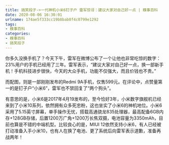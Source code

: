 ```yaml
---
title: 搞笑段子->一代神机小米6钉子户 雷军惊讶：建议大家对自己好一点 | 糗事百科
date: 2020-08-06 16:30:01
urlname: 174ae5f333cc19b8bab0f4c0799e1292
tags: 
- 糗事百科
categories:
- 糗事百科
- 搞笑段子
---
```

你多久没换手机了？今天下午，雷军在微博公布了一个让他也非常吃惊的数字：23%用户的手机已经用了三年。雷军表示，“建议大家对自己好一点，换一部新手机！手机科技进步很快，今天的大众手机，功能不仅强大，而且价钱也不贵。”

而配图，则是一部刚刚发布的Redmi 9A手机，仅售599元。在评论中，点赞量第一的是钉子户“小米6”，雷军也不禁回复了“两个狗头”。

有意思的是，小米6是2017年4月19发布的，至今恰好3年，小米数字旗舰机已经来到了小米10系列，依然拥有众多死忠粉，这也坐实了小米6的神机地位。小米6采用了5.15英寸屏幕，单手操作无忧，搭载高通骁龙835处理器，最高配备6GB内存+128GB存储，后置1200万广角+1200万长焦双摄，电池容量为3350mAh，目前也算是不错的中端机型。比较良心的是，MIUI 12依然支持小米6，有人已经被打动准备入手小米10，也有人在换了电池、更了系统后向雷军表示道歉，准备再战两年！


